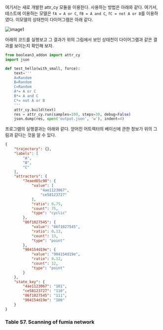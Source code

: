 여기서는 새로 개발한 attr_cy 모듈을 이용한다. 사용하는 방법은 아래와 같다. 여기서, 테스트에 이용하는 모델은 `fA = A or C`, `fB = A and C`, `fC = not A or B`를 이용하였다. 이모델의 상태천이 다이어그램은 아래 같다.

![image1][image1]

아래의 코드를 실행보고 그 결과가 위의 그림에서 보인 상태천이 다이어그램과 같은 결과를 보이는지 확인해 보자.
```python
from boolean3_addon import attr_cy
import json

def test_hello(with_small, force):
    text='''
    A=Random
    B=Random
    C=Random
    A*= A or C
    B*= A and C
    C*= not A or B
    '''
    attr_cy.build(text)
    res = attr_cy.run(samples=100, steps=30, debug=False)
    json.dump(res, open('output.json', 'w'), indent=4)
```

프로그램의 실행결과는 아래와 같다. 얻어진 어트렉터의 베이신에 관한 정보가 위의 그림과 같다는 것을 알 수 있다.

```json
{
    "trajectory": {},
    "labels": [
        "A",
        "B",
        "C"
    ],
    "attractors": {
        "7eaed65c90": {
            "value": [
                "4ae1123067",
                "ce58123727"
            ],
            "ratio": 0.75,
            "count": 75,
            "type": "cyclic"
        },
        "86f1027545": {
            "value": "86f1027545",
            "ratio": 0.13,
            "count": 13,
            "type": "point"
        },
        "904154d19e": {
            "value": "904154d19e",
            "ratio": 0.12,
            "count": 12,
            "type": "point"
        }
    },
    "state_key": {
        "4ae1123067": "101",
        "ce58123727": "110",
        "86f1027545": "111",
        "904154d19e": "100"
    }
}
```

### Table S7. Scanning of fumia network

[image1]: https://www.dropbox.com/s/9yeovfo31ftfxz0/2016-10-15%2017_12_43-%EC%82%AC%EC%A7%84.png?dl=1

